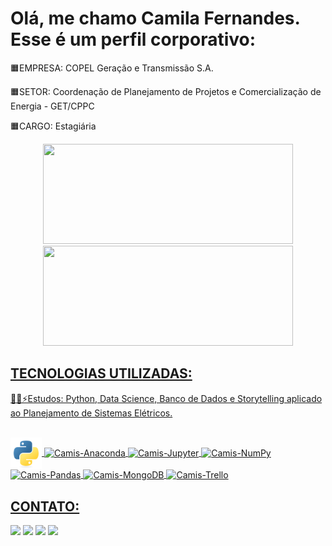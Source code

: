 # Olá, me chamo Camila Fernandes. Esse é um perfil corporativo:
 
🟧EMPRESA: COPEL Geração e Transmissão S.A.

🟧SETOR: Coordenação de Planejamento de Projetos e Comercialização de Energia - GET/CPPC 

🟧CARGO: Estagiária 

<div align="center">
  <a href="https://github.com/camilacopel">
  <img height="160em" width="400em" src="https://github-readme-stats.vercel.app/api?username=camilacopel&show_icons=true&theme=dracula&include_all_commits=true&count_private=true"/>
  <img height="160em" width="400em" src="https://github-readme-stats.vercel.app/api/top-langs/?username=camilacopel&layout=compact&langs_count=7&theme=dracula"/>
  
</div>

## TECNOLOGIAS UTILIZADAS:

👩‍💻⚡Estudos: Python, Data Science, Banco de Dados e Storytelling aplicado ao Planejamento de Sistemas Elétricos.
<div style="display: inline_block"><br>
  <img align="center" alt="Camis-Python" height="50" width="50" src="https://raw.githubusercontent.com/devicons/devicon/master/icons/python/python-original.svg">
  <img align="center" alt="Camis-Anaconda" height="50" width="50" src="https://cdn.jsdelivr.net/gh/devicons/devicon/icons/anaconda/anaconda-original-wordmark.svg">
  <img align="center" alt="Camis-Jupyter" height="50" width="50" src="https://cdn.jsdelivr.net/gh/devicons/devicon/icons/jupyter/jupyter-original-wordmark.svg">
  <img align="center" alt="Camis-NumPy" height="50" width="50" src="https://cdn.jsdelivr.net/gh/devicons/devicon/icons/numpy/numpy-original-wordmark.svg">
  <img align="center" alt="Camis-Pandas" height="50" width="50" src="https://cdn.jsdelivr.net/gh/devicons/devicon/icons/pandas/pandas-original-wordmark.svg">
  <img align="center" alt="Camis-MongoDB" height="50" width="50" src="https://cdn.jsdelivr.net/gh/devicons/devicon/icons/mongodb/mongodb-original-wordmark.svg">
  <img align="center" alt="Camis-Trello" height="50" width="90" src="https://img.shields.io/badge/Colab-F9AB00?style=for-the-badge&logo=googlecolab&color=525252">


 </div>
      
  ##

## CONTATO:
<div> 
  <a href = "mailto:camila.lopes@copel.com"><img src="https://img.shields.io/badge/Gmail-D14836?style=for-the-badge&logo=gmail&logoColor=white" target="_blank"></a>
  <a href="https://www.linkedin.com/in/cfl525" target="_blank"><img src="https://img.shields.io/badge/-LinkedIn-%230077B5?style=for-the-badge&logo=linkedin&logoColor=white" target="_blank"></a> 
  <a href="https://www.linkedin.com/in/cfl525" target="_blank"><img src="https://img.shields.io/badge/Microsoft_Outlook-0078D4?style=for-the-badge&logo=microsoft-outlook&logoColor=white" target="_blank"></a>
  <a href="https://www.linkedin.com/in/cfl525" target="_blank"><img src="https://img.shields.io/badge/Microsoft_Teams-6264A7?style=for-the-badge&logo=microsoft-teams&logoColor=white" target="_blank"></a>
  
  
  
</div>
